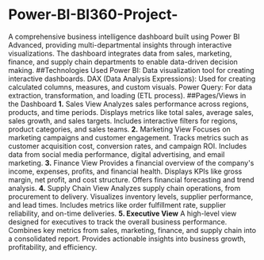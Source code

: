 # Power-BI-BI360-Project-
A comprehensive business intelligence dashboard built using Power BI Advanced, providing multi-departmental insights through interactive visualizations. The dashboard integrates data from sales, marketing, finance, and supply chain departments to enable data-driven decision making.
##Technologies Used
Power BI: Data visualization tool for creating interactive dashboards.
DAX (Data Analysis Expressions): Used for creating calculated columns, measures, and custom visuals.
Power Query: For data extraction, transformation, and loading (ETL process).
##Pages/Views in the Dashboard
**1.** Sales View
Analyzes sales performance across regions, products, and time periods.
Displays metrics like total sales, average sales, sales growth, and sales targets.
Includes interactive filters for regions, product categories, and sales teams.
**2.** Marketing View
Focuses on marketing campaigns and customer engagement.
Tracks metrics such as customer acquisition cost, conversion rates, and campaign ROI.
Includes data from social media performance, digital advertising, and email marketing.
**3.** Finance View
Provides a financial overview of the company's income, expenses, profits, and financial health.
Displays KPIs like gross margin, net profit, and cost structure.
Offers financial forecasting and trend analysis.
**4.** Supply Chain View
Analyzes supply chain operations, from procurement to delivery.
Visualizes inventory levels, supplier performance, and lead times.
Includes metrics like order fulfillment rate, supplier reliability, and on-time deliveries.
**5. Executive View**
A high-level view designed for executives to track the overall business performance.
Combines key metrics from sales, marketing, finance, and supply chain into a consolidated report.
Provides actionable insights into business growth, profitability, and efficiency.
